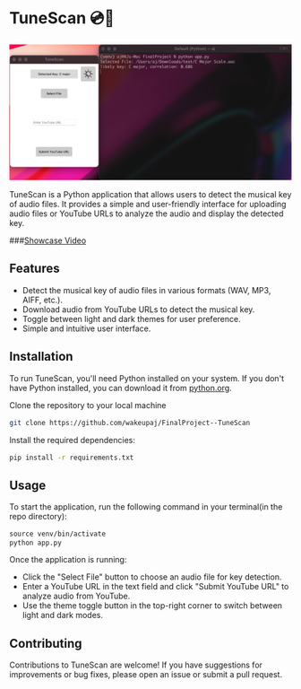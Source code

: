 # TuneScan 💿🎹
![TuneScan Preview](media/preview.png)

TuneScan is a Python application that allows users to detect the musical key of audio files. It provides a simple and user-friendly interface for uploading audio files or YouTube URLs to analyze the audio and display the detected key.

###[Showcase Video](https://youtu.be/mLyOkjkli5o?si=p7UUAGBgYh_1dmqa)

## Features

- Detect the musical key of audio files in various formats (WAV, MP3, AIFF, etc.).
- Download audio from YouTube URLs to detect the musical key.
- Toggle between light and dark themes for user preference.
- Simple and intuitive user interface.

## Installation

To run TuneScan, you'll need Python installed on your system. If you don't have Python installed, you can download it from [python.org](https://www.python.org/downloads/).

Clone the repository to your local machine
```bash
git clone https://github.com/wakeupaj/FinalProject--TuneScan
```

Install the required dependencies:
```bash
pip install -r requirements.txt
```

## Usage

To start the application, run the following command in your terminal(in the repo directory):
```
source venv/bin/activate
python app.py
```

Once the application is running:
- Click the "Select File" button to choose an audio file for key detection.
- Enter a YouTube URL in the text field and click "Submit YouTube URL" to analyze audio from YouTube.
- Use the theme toggle button in the top-right corner to switch between light and dark modes.

## Contributing

Contributions to TuneScan are welcome! If you have suggestions for improvements or bug fixes, please open an issue or submit a pull request.





